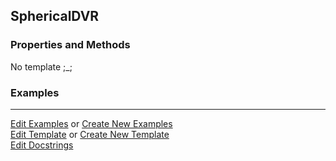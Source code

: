 ## <a id="Psience.DVR.DirectProduct.SphericalDVR">SphericalDVR</a>


### Properties and Methods
No template ;_;

### Examples


___

[Edit Examples](https://github.com/McCoyGroup/Psience/edit/edit/ci/examples/ci/docs/Psience/DVR/DirectProduct/SphericalDVR.md) or 
[Create New Examples](https://github.com/McCoyGroup/Psience/new/edit/?filename=ci/examples/ci/docs/Psience/DVR/DirectProduct/SphericalDVR.md) <br/>
[Edit Template](https://github.com/McCoyGroup/Psience/edit/edit/ci/docs/ci/docs/Psience/DVR/DirectProduct/SphericalDVR.md) or 
[Create New Template](https://github.com/McCoyGroup/Psience/new/edit/?filename=ci/docs/templates/ci/docs/Psience/DVR/DirectProduct/SphericalDVR.md) <br/>
[Edit Docstrings](https://github.com/McCoyGroup/Psience/edit/edit/Psience/DVR/DirectProduct.py?message=Update%20Docs)